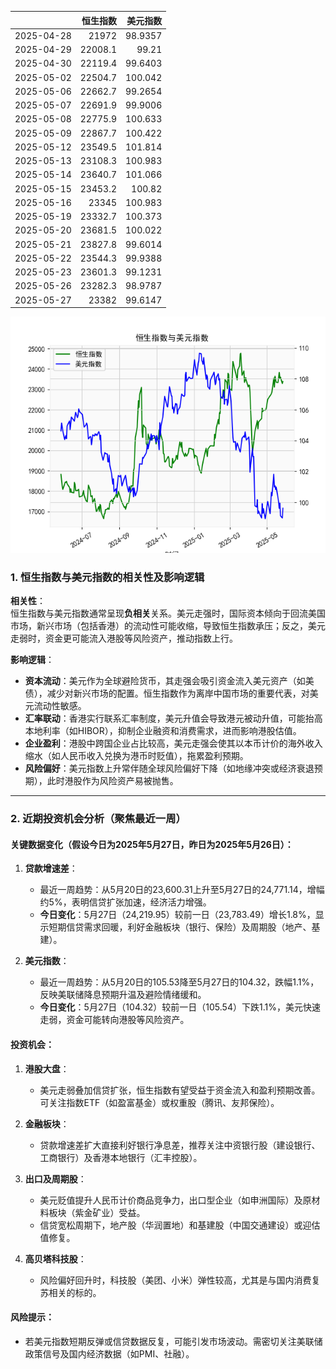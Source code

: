 |            |   恒生指数 |   美元指数 |
|:-----------|-----------:|-----------:|
| 2025-04-28 |    21972   |    98.9357 |
| 2025-04-29 |    22008.1 |    99.21   |
| 2025-04-30 |    22119.4 |    99.6403 |
| 2025-05-02 |    22504.7 |   100.042  |
| 2025-05-06 |    22662.7 |    99.2654 |
| 2025-05-07 |    22691.9 |    99.9006 |
| 2025-05-08 |    22775.9 |   100.633  |
| 2025-05-09 |    22867.7 |   100.422  |
| 2025-05-12 |    23549.5 |   101.814  |
| 2025-05-13 |    23108.3 |   100.983  |
| 2025-05-14 |    23640.7 |   101.066  |
| 2025-05-15 |    23453.2 |   100.82   |
| 2025-05-16 |    23345   |   100.983  |
| 2025-05-19 |    23332.7 |   100.373  |
| 2025-05-20 |    23681.5 |   100.022  |
| 2025-05-21 |    23827.8 |    99.6014 |
| 2025-05-22 |    23544.3 |    99.9388 |
| 2025-05-23 |    23601.3 |    99.1231 |
| 2025-05-26 |    23282.3 |    98.9787 |
| 2025-05-27 |    23382   |    99.6147 |

![图](RSI_USDX.png)



### 1. 恒生指数与美元指数的相关性及影响逻辑

**相关性**：  
恒生指数与美元指数通常呈现**负相关**关系。美元走强时，国际资本倾向于回流美国市场，新兴市场（包括香港）的流动性可能收缩，导致恒生指数承压；反之，美元走弱时，资金更可能流入港股等风险资产，推动指数上行。

**影响逻辑**：  
- **资本流动**：美元作为全球避险货币，其走强会吸引资金流入美元资产（如美债），减少对新兴市场的配置。恒生指数作为离岸中国市场的重要代表，对美元流动性敏感。  
- **汇率联动**：香港实行联系汇率制度，美元升值会导致港元被动升值，可能抬高本地利率（如HIBOR），抑制企业融资和消费需求，进而影响港股估值。  
- **企业盈利**：港股中跨国企业占比较高，美元走强会使其以本币计价的海外收入缩水（如人民币收入兑换为港币时贬值），拖累盈利预期。  
- **风险偏好**：美元指数上升常伴随全球风险偏好下降（如地缘冲突或经济衰退预期），此时港股作为风险资产易被抛售。

---

### 2. 近期投资机会分析（聚焦最近一周）

#### **关键数据变化**（假设今日为2025年5月27日，昨日为2025年5月26日）：
1. **贷款增速差**：  
   - 最近一周趋势：从5月20日的23,600.31上升至5月27日的24,771.14，增幅约5%，表明信贷扩张加速，经济活力增强。  
   - **今日变化**：5月27日（24,219.95）较前一日（23,783.49）增长1.8%，显示短期信贷需求回暖，利好金融板块（银行、保险）及周期股（地产、基建）。

2. **美元指数**：  
   - 最近一周趋势：从5月20日的105.53降至5月27日的104.32，跌幅1.1%，反映美联储降息预期升温及避险情绪缓和。  
   - **今日变化**：5月27日（104.32）较前一日（105.54）下跌1.1%，美元快速走弱，资金可能转向港股等风险资产。

#### **投资机会**：
1. **港股大盘**：  
   - 美元走弱叠加信贷扩张，恒生指数有望受益于资金流入和盈利预期改善。可关注指数ETF（如盈富基金）或权重股（腾讯、友邦保险）。

2. **金融板块**：  
   - 贷款增速差扩大直接利好银行净息差，推荐关注中资银行股（建设银行、工商银行）及香港本地银行（汇丰控股）。

3. **出口及周期股**：  
   - 美元贬值提升人民币计价商品竞争力，出口型企业（如申洲国际）及原材料板块（紫金矿业）受益。  
   - 信贷宽松周期下，地产股（华润置地）和基建股（中国交通建设）或迎估值修复。

4. **高贝塔科技股**：  
   - 风险偏好回升时，科技股（美团、小米）弹性较高，尤其是与国内消费复苏相关的标的。

#### **风险提示**：  
- 若美元指数短期反弹或信贷数据反复，可能引发市场波动。需密切关注美联储政策信号及国内经济数据（如PMI、社融）。